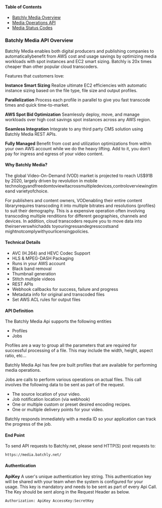 #### Table of Contents

- [Batchly Media Overview](media-definition.md)
- [Media Operations API](media-operations.md)
- [Media Status Codes](media-codes.md)

### Batchly Media API Overview

Batchly Media enables both digital producers and publishing companies to automaticallybenefit from AWS cost and usage savings by optimizing media workloads with spot instances and EC2 smart sizing. Batchly is 20x times cheaper than other popular cloud transcoders.

Features that customers love:

**Instance Smart Sizing** Realize ultimate EC2 efficiencies with automatic instance sizing based on the file type, file size and output profiles.

**Parallelization** Process each profile in parallel to give you fast transcode times and quick time-to-market.

**AWS Spot Bid Optimization** Seamlessly deploy, move, and manage workloads over high cost savings spot instances across any AWS region.

**Seamless Integration** Integrate to any third party CMS solution using Batchly Media REST APIs.

**Fully Managed** Benefit from cost and utilization optimizations from within your own AWS account while we do the heavy lifting. Add to it, you don’t pay for ingress and egress of your video content.



#### Why Batchly Media?

The global Video-On-Demand (VOD) market is projected to reach US$91B by 2020, largely driven by revolution in mobile technologyandfreedomtoviewitacrossmultipledevices,controloverviewingtimeand varietyofchoice.

For publishers and content owners, VODenabling their entire content libraryrequires transcoding it into multiple bitrates and resolutions (profiles) to suit their demography. This is a expensive operation often involving transcoding multiple renditions for different geographies, channels and devices. In addition, cloud transcoders require you to move data into theirserverswhichadds toyouringressandegresscostsand mightnotcomplywithyourlicensingpolicies.

#### Technical Details

 - AVC (H.264) and HEVC Codec Support 
 - HLS & MPEG-DASH Packaging
 - Runs in your AWS account
 - Black band removal
 - Thumbnail generation
 - Stitch multiple videos
 - REST APIs
 - Webhook callbacks for success, failure and progress
 - Metadata info for original and transcoded files
 - Set AWS ACL rules for output files

#### API Definition

The Batchly Media Api supports the following entities

- Profiles
- Jobs

Profiles are a way to group all the parameters that are required for successful processing of a file.  This may include the width, height, aspect ratio, etc…

Batchly Media Api has few pre built profiles that are available for performing media operations.  

Jobs are calls to perform various operations on actual files.  This call involves the following data to be sent as part of the request.

- The source location of your video.
- Job notification location (via webhook)
- One or multiple custom or preset desired encoding recipes.
- One or multiple delivery points for your video.

Batchly responds immediately with a media ID so your application can track the progress of the job.

#### End Point

To send API requests to Batchly.net, please send HTTP(S) post requests to:

```
https://media.batchly.net/
```

#### Authentication

**ApiKey**
A user's unique authentication key string. This authentication key will be shared with your team when the system is configured for your usage. This key is mandatory and needs to be sent as part of every Api Call.  The Key should be sent along in the Request Header as below.

```
Authorization: ApiKey AccessKey:SecretKey
```


